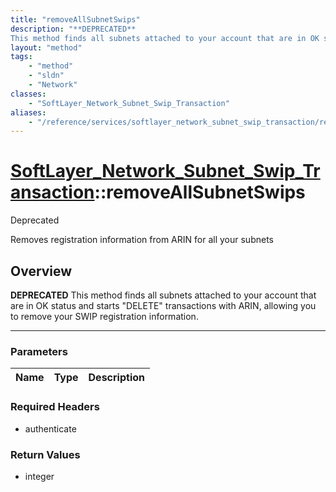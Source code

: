 ```yaml
---
title: "removeAllSubnetSwips"
description: "**DEPRECATED**
This method finds all subnets attached to your account that are in OK status and starts 'DELETE' transact... "
layout: "method"
tags:
    - "method"
    - "sldn"
    - "Network"
classes:
    - "SoftLayer_Network_Subnet_Swip_Transaction"
aliases:
    - "/reference/services/softlayer_network_subnet_swip_transaction/removeAllSubnetSwips"
---
```

# [SoftLayer_Network_Subnet_Swip_Transaction](/reference/services/SoftLayer_Network_Subnet_Swip_Transaction)::removeAllSubnetSwips

<div class="deprecated"><span class="deprecation-label">Deprecated </span></div>

Removes registration information from ARIN for all your subnets


## Overview 

**DEPRECATED**
This method finds all subnets attached to your account that are in OK status and starts "DELETE" transactions with ARIN, allowing you to remove your SWIP registration information. 

-----

### Parameters 
|Name | Type | Description |
| --- | --- | --- |


### Required Headers
* authenticate


### Return Values
* integer




